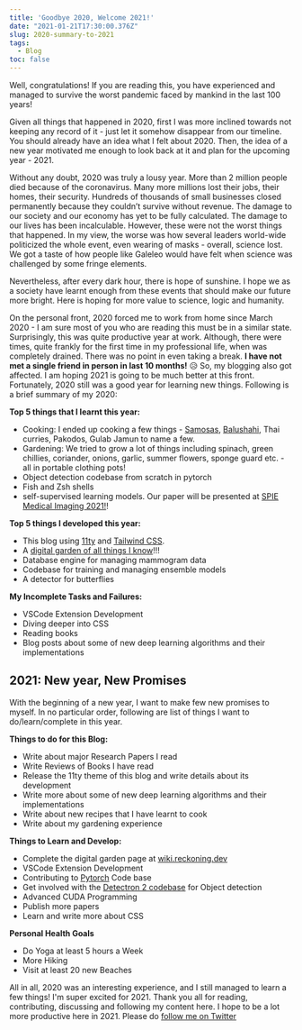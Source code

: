 ```yaml
---
title: 'Goodbye 2020, Welcome 2021!'
date: "2021-01-21T17:30:00.376Z"
slug: 2020-summary-to-2021
tags:
  - Blog
toc: false
---
```


Well, congratulations! If you are reading this, you have experienced and managed to survive the
worst pandemic faced by mankind in the last 100 years!

Given all things that happened in 2020, first I was more inclined towards not keeping any record of
it - just let it somehow disappear from our timeline. You should already have an idea what I felt
about 2020. Then, the idea of a new year motivated me enough to look back at it and plan for the
upcoming year - 2021.

Without any doubt, 2020 was truly a lousy year. More than 2 million people died because of the
coronavirus. Many more millions lost their jobs, their homes, their security. Hundreds of thousands
of small businesses closed permanently because they couldn’t survive without revenue. The damage to
our society and our economy has yet to be fully calculated. The damage to our lives has been
incalculable. However, these were not the worst things that happened. In my view, the worse was
how several leaders world-wide politicized the whole event, even wearing of masks - overall, science
lost. We got a taste of how people like Galeleo would have felt when science was challenged by
some fringe elements.

Nevertheless, after every dark hour, there is hope of sunshine. I hope we as a society have learnt
enough from these events that should make our future more bright. Here is hoping for more value to
science, logic and humanity.

On the personal front, 2020 forced me to work from home since March 2020 -  I am sure most of you
who are reading this must be in a similar state. Surprisingly, this was quite productive year at
work. Although, there were times, quite frankly for the first time in my professional life, when
was completely drained. There was no point in even taking a break. **I have not met a single friend
in person in last 10 months!** 😥 So, my blogging also got affected. I am hoping 2021 is going to
be much better at this front. Fortunately, 2020 still was a good year for learning new things.
Following is a brief summary of my 2020:

**Top 5 things that I learnt this year:**

- Cooking: I ended up cooking a few things - [Samosas](/blog/samosa-recipe/),
  [Balushahi](/blog/balushahi-recipe/), Thai curries, Pakodos, Gulab Jamun to name a few.
- Gardening: We tried to grow a lot of things including spinach, green chillies, coriander, onions,
  garlic, summer flowers, sponge guard etc. - all in portable clothing pots!
- Object detection codebase from scratch in pytorch
- Fish and Zsh shells
- self-supervised learning models. Our paper will be presented at [SPIE Medical Imaging 2021!][sp]!

[sp]: https://spie.org/MI/conferencedetails/computer-aided-diagnosis?SSO=1#session-7

**Top 5 things I developed this year:**

- This blog using [11ty](https://www.11ty.dev/) and [Tailwind CSS](https://tailwindcss.com/).
- A [digital garden of all things I know](https://wiki.reckoning.dev/)!!!
- Database engine for managing mammogram data
- Codebase for training and managing ensemble models
- A detector for butterflies

**My Incomplete Tasks and Failures:**

- VSCode Extension Development
- Diving deeper into CSS
- Reading books
- Blog posts about some of new deep learning algorithms and their implementations

## 2021: New year, New Promises

With the beginning of a new year, I want to make few new promises to myself. In no particular
order, following are list of things I want to do/learn/complete in this year.

**Things to do for this Blog:**

- Write about major Research Papers I read
- Write Reviews of Books I have read
- Release the 11ty theme of this blog and write details about its development
- Write more about some of new deep learning algorithms and their implementations
- Write about new recipes that I have learnt to cook
- Write about my gardening experience

**Things to Learn and Develop:**

- Complete the digital garden page at [wiki.reckoning.dev](https://wiki.reckoning.dev/)
- VSCode Extension Development
- Contributing to [Pytorch](https://github.com/pytorch/pytorch) Code base
- Get involved with the [Detectron 2 codebase](https://github.com/facebookresearch/detectron2) for
  Object detection
- Advanced CUDA Programming
- Publish more papers
- Learn and write more about CSS

**Personal Health Goals**

- Do Yoga at least 5 hours a Week
- More Hiking
- Visit at least 20 new Beaches

All in all, 2020 was an interesting experience, and I still managed to learn a few things!
I'm super excited for 2021. Thank you all for reading, contributing, discussing and following
my content here. I hope to be a lot more productive here in 2021. Please do
[follow me on Twitter](https://twitter.com/reckoningdev)
